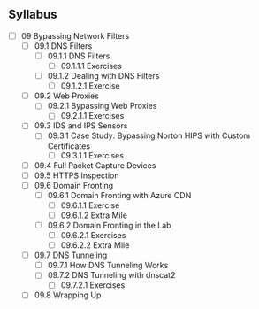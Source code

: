 ## Syllabus

- [ ] 09 Bypassing Network Filters
  - [ ] 09.1 DNS Filters
    - [ ] 09.1.1 DNS Filters
      - [ ] 09.1.1.1 Exercises
    - [ ] 09.1.2 Dealing with DNS Filters
      - [ ] 09.1.2.1 Exercise
  - [ ] 09.2 Web Proxies
    - [ ] 09.2.1 Bypassing Web Proxies
      - [ ] 09.2.1.1 Exercises
  - [ ] 09.3 IDS and IPS Sensors
    - [ ] 09.3.1 Case Study: Bypassing Norton HIPS with Custom Certificates
      - [ ] 09.3.1.1 Exercises
  - [ ] 09.4 Full Packet Capture Devices
  - [ ] 09.5 HTTPS Inspection
  - [ ] 09.6 Domain Fronting
    - [ ] 09.6.1 Domain Fronting with Azure CDN
      - [ ] 09.6.1.1 Exercise
      - [ ] 09.6.1.2 Extra Mile
    - [ ] 09.6.2 Domain Fronting in the Lab
      - [ ] 09.6.2.1 Exercises
      - [ ] 09.6.2.2 Extra Mile
  - [ ] 09.7 DNS Tunneling
    - [ ] 09.7.1 How DNS Tunneling Works
    - [ ] 09.7.2 DNS Tunneling with dnscat2
      - [ ] 09.7.2.1 Exercises
  - [ ] 09.8 Wrapping Up
